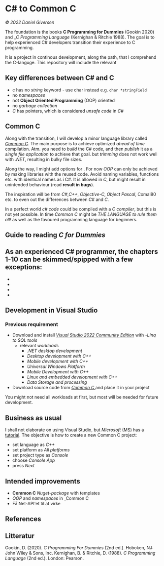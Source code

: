 # C# to Common C
_© 2022 Daniel Giversen_

The foundation is the books __C Programming for Dummies__ (Gookin 2020) and __C Programming Language_ (Kernighan & Ritchie 1988). The goal is to help experienced C# developers transition their experience to C programming.

It is a project in continous development, along the path, that I comprehend the C-languge. This repository will include the relevant 

## Key differences between C# and C
- c has no _string_ keyword - use char instead e.g. `char *stringField`
- no _namespaces_
- not __Object Oriented Programming__ (OOP) oriented 
- no _garbage collection_
- _C_ has pointers, which is considered _unsafe code_ in _C#_

## Common C
Along with the transition, I will develop a minor language library called [_Common C_][1]. The main purpose is to achieve optimized _ahead of time_ compilation. Atm. you need to _build_ the C# code, and then _publish_ it as a _single file application_ to achieve that goal. but _trimming_ does not work well with _.NET_, resulting in bulky file sizes.

Along the way, I might add options for . For now _OOP_ can only be achieved by making libraries with the reused code. Avoid naming variables, functions etc. with identical names as i C#. It is allowed in _C_, but might result in unintended behaviour (read __result in bugs__).

The inspiration will be from _C#_,_C++_, _Objective-C_, _Object Pascal_, Comal80 etc. to even out the differences between _C#_ and _C_.

In a perfect world _c# code_ could be compiled with a _C compiler_, but this is not yet possible. In time _Common C_ might be _THE LANGUAGE to rule them all!_ as well as the favoured programming language for beginners.

## Guide to reading _C for Dummies_
As an experienced C# programmer, the chapters 1-10 can be skimmed/spipped with a few exceptions:
- 
- 
- 
- 
- 

## Development in Visual Studio
### Previous requirement
- Download and install [_Visual Studio 2022 Community Edition_](https://visualstudio.microsoft.com/downloads/) with
	-_Linq to SQL tools_
	- relevant _workloads_
		- _.NET desktop development_
		- _Desktop development with C++_
		- _Mobile development with C++_
		- _Universal Windows Platform_
		- _Mobile Development with C++_
		- _Linux and embedded development with C++_
		- _Data Storage and processing_
- Download source code from [_Common C_ ](https://github.com/gywerd/commonc) and place it in your project

You might not need all workloads at first, but most will be needed for future development.

## Business as usual
I shall not elaborate on using Visual Studio, but _Microsoft_ (MS) has a [tutorial][2]. The objective is how to create a new Common C project:
- set language as _C++_
- set platform as _All platforms_
- set project type as _Console_
- choose _Console App_
- press _Next_

## Intended improvements
- __Common C__ _Nuget-package_ with templates
- _OOP_ and _namespaces_ in _Common C
- Få Net-API'et til at virke

## References
[1]: https://github.com/gywerd/commonc
[2]: https://visualstudio.microsoft.com/vs/getting-started/

## Litteratur
Gookin, D. (2020). _C Programming For Dummies_ (2nd ed.). Hoboken, NJ: John Wiley & Sons, Inc.
Kernighan, B. & Ritchie, D. (1988). _C Programming Language_ (2nd ed.). London: Pearson.
